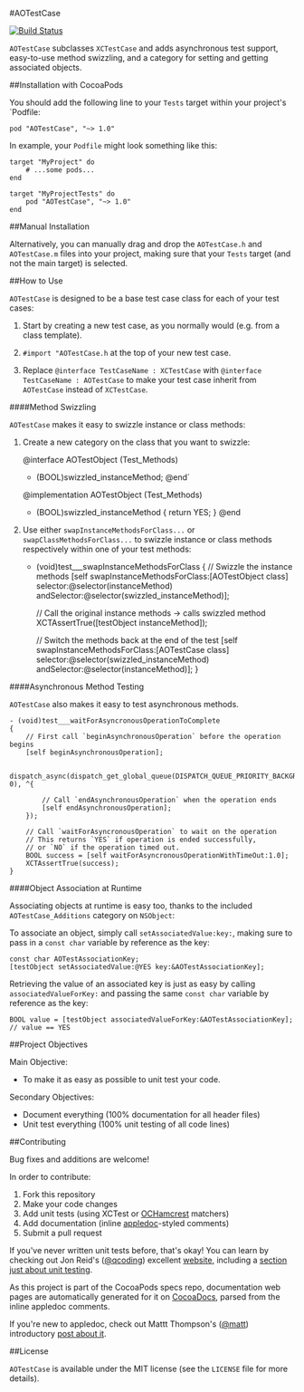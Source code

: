 #AOTestCase

[![Build Status](https://travis-ci.org/JRG-Developer/AOTestCase.svg?branch=master)](https://travis-ci.org/JRG-Developer/AOTestCase)

`AOTestCase` subclasses `XCTestCase` and adds asynchronous test support, easy-to-use method swizzling, and a category for setting and getting associated objects.

##Installation with CocoaPods

You should add the following line to your `Tests` target within your project's `Podfile:

    pod "AOTestCase", "~> 1.0"
    
In example, your `Podfile` might look something like this:

    target "MyProject" do
        # ...some pods...
    end

    target "MyProjectTests" do
        pod "AOTestCase", "~> 1.0"
    end

##Manual Installation

Alternatively, you can manually drag and drop the `AOTestCase.h` and `AOTestCase.m` files into your project, making sure that your `Tests` target (and not the main target) is selected.

##How to Use

`AOTestCase` is designed to be a base test case class for each of your test cases:

1) Start by creating a new test case, as you normally would (e.g. from a class template).

2) `#import "AOTestCase.h` at the top of your new test case.

3) Replace `@interface TestCaseName : XCTestCase` with `@interface TestCaseName : AOTestCase` to make your test case inherit from `AOTestCase` instead of `XCTestCase`.

####Method Swizzling

`AOTestCase` makes it easy to swizzle instance or class methods:

1) Create a new category on the class that you want to swizzle:
    
    @interface AOTestObject (Test_Methods)
    - (BOOL)swizzled_instanceMethod;
    @end`

    @implementation AOTestObject (Test_Methods)
    - (BOOL)swizzled_instanceMethod
    {
      return YES;
    }
    @end

2) Use either `swapInstanceMethodsForClass...` or `swapClassMethodsForClass...` to swizzle instance or class methods respectively within one of your test methods:

    - (void)test___swapInstanceMethodsForClass
    {
        // Swizzle the instance methods
        [self swapInstanceMethodsForClass:[AOTestObject class]
                               selector:@selector(instanceMethod)
                            andSelector:@selector(swizzled_instanceMethod)];
        
        // Call the original instance methods -> calls swizzled method
       XCTAssertTrue([testObject instanceMethod]);
       
       // Switch the methods back at the end of the test
      [self swapInstanceMethodsForClass:[AOTestCase class]
                               selector:@selector(swizzled_instanceMethod)
                            andSelector:@selector(instanceMethod)];
    }

####Asynchronous Method Testing

`AOTestCase` also makes it easy to test asynchronous methods.

    - (void)test___waitForAsyncronousOperationToComplete
    {
        // First call `beginAsynchronousOperation` before the operation begins
        [self beginAsynchronousOperation];
        
        dispatch_async(dispatch_get_global_queue(DISPATCH_QUEUE_PRIORITY_BACKGROUND, 0), ^{
            
            // Call `endAsynchronousOperation` when the operation ends
            [self endAsynchronousOperation];
        });
  
        // Call `waitForAsyncronousOperation` to wait on the operation
        // This returns `YES` if operation is ended successfully,
        // or `NO` if the operation timed out.
        BOOL success = [self waitForAsyncronousOperationWithTimeOut:1.0];
        XCTAssertTrue(success);
    }
    
####Object Association at Runtime

Associating objects at runtime is easy too, thanks to the included `AOTestCase_Additions` category on `NSObject`:

To associate an object, simply call `setAssociatedValue:key:`, making sure to pass in a `const char` variable by reference as the key:

    const char AOTestAssociationKey;
    [testObject setAssociatedValue:@YES key:&AOTestAssociationKey];
        
Retrieving the value of an associated key is just as easy by calling `associatedValueForKey:` and passing the same `const char` variable by reference as the key:

    BOOL value = [testObject associatedValueForKey:&AOTestAssociationKey];
    // value == YES

##Project Objectives

Main Objective:
- To make it as easy as possible to unit test your code.

Secondary Objectives:
- Document everything (100% documentation for all header files)
- Unit test everything (100% unit testing of all code lines)

##Contributing

Bug fixes and additions are welcome! 

In order to contribute:

1) Fork this repository
2) Make your code changes
3) Add unit tests (using XCTest or <a href="https://github.com/hamcrest/OCHamcrest">OCHamcrest</a> matchers)
4) Add documentation (inline <a href="https://github.com/tomaz/appledoc">appledoc</a>-styled comments)
5) Submit a pull request

If you've never written unit tests before, that's okay! You can learn by checking out Jon Reid's (<a href="https://twitter.com/qcoding">@qcoding</a>) excellent <a href="http://qualitycoding.org/">website</a>, including a <a href="http://qualitycoding.org/unit-testing/">section just about unit testing</a>.

As this project is part of the CocoaPods specs repo, documentation web pages are automatically generated for it on <a href="cocoadocs.org">CocoaDocs</a>, parsed from the inline appledoc comments. 

If you're new to appledoc, check out Mattt Thompson's (<a href="https://twitter.com/mattt">@matt</a>) introductory <a href="http://nshipster.com/documentation/">post about it</a>.

##License

`AOTestCase` is available under the MIT license (see the `LICENSE` file for more details).